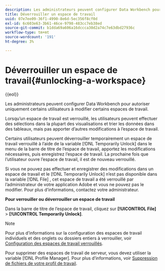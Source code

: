```yaml
---
description: Les administrateurs peuvent configurer Data Workbench pour autoriser uniquement certains utilisateurs à modifier certains espaces de travail.
title: Déverrouiller un espace de travail
uuid: 07e7ee09-36f1-4990-8e6d-5ec356f8cf0d
exl-id: 6c603e63-3b61-46ce-9798-483cc7eb38ed
source-git-commit: b1dda69a606a16dccca30d2a74c7e63dbd27936c
workflow-type: tm+mt
source-wordcount: '191'
ht-degree: 3%

---
```


# Déverrouiller un espace de travail{#unlocking-a-workspace}

{{eol}}

Les administrateurs peuvent configurer Data Workbench pour autoriser uniquement certains utilisateurs à modifier certains espaces de travail.

Lorsqu’un espace de travail est verrouillé, les utilisateurs peuvent effectuer des sélections dans la plupart des visualisations et trier les données dans des tableaux, mais pas apporter d’autres modifications à l’espace de travail.

Certains utilisateurs peuvent déverrouiller temporairement un espace de travail verrouillé à l’aide de la variable [!DNL Temporarily Unlock] dans le menu de la barre de titre de l’espace de travail, apportez les modifications nécessaires, puis enregistrez l’espace de travail. La prochaine fois que l’utilisateur ouvre l’espace de travail, il est de nouveau verrouillé.

Si vous ne pouvez pas effectuer et enregistrer des modifications dans un espace de travail et le [!DNL Temporarily Unlock] n’est pas disponible dans la variable [!DNL File] , cet espace de travail a été verrouillé par l’administrateur de votre application Adobe et vous ne pouvez pas le modifier. Pour plus d’informations, contactez votre administrateur.

**Pour verrouiller ou déverrouiller un espace de travail**

Dans la barre de titre de l’espace de travail, cliquez sur **[!UICONTROL File]** > **[!UICONTROL Temporarily Unlock]**.

>[!NOTE]
>
>Pour plus d’informations sur la configuration des espaces de travail individuels et des onglets ou dossiers entiers à verrouiller, voir [Configuration des espaces de travail verrouillés](../../../home/c-get-started/c-intf-anlys-ftrs/c-config-locked-wkspc/c-config-locked-wkspc.md#concept-b6ce110bbed645d89f29373b5106836a).

Pour supprimer des espaces de travail de serveur, vous devez utiliser la variable [!DNL Profile Manager]. Pour plus d’informations, voir [Suppression de fichiers de votre profil de travail](../../../home/c-get-started/c-admin-intrf/c-prof-mgr/t-del-files-wkg-prof.md#task-1e29c25e6c824cc9b51cb651e835856b).
